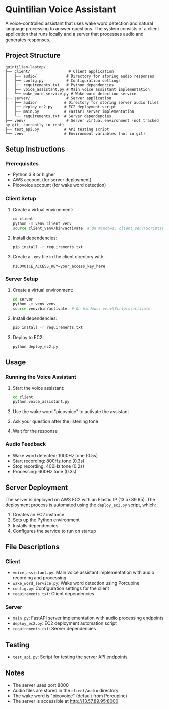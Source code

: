 # Quintilian Voice Assistant

A voice-controlled assistant that uses wake word detection and natural language processing to answer questions. The system consists of a client application that runs locally and a server that processes audio and generates responses.

## Project Structure

```
quintilian-laptop/
├── client/                 # Client application
│   ├── audio/             # Directory for storing audio responses
│   ├── config.py          # Configuration settings
│   ├── requirements.txt   # Python dependencies
│   ├── voice_assistant.py # Main voice assistant implementation
│   └── wake_word_service.py # Wake word detection service
├── server/                # Server application
│   ├── audio/            # Directory for storing server audio files
│   ├── deploy_ec2.py     # EC2 deployment script
│   ├── main.py           # FastAPI server implementation
│   └── requirements.txt  # Server dependencies
├── venv/                  # Server virtual environment (not tracked by git, currently in root)
├── test_api.py           # API testing script
└── .env                  # Environment variables (not in git)
```

## Setup Instructions

### Prerequisites
- Python 3.8 or higher
- AWS account (for server deployment)
- Picovoice account (for wake word detection)

### Client Setup
1. Create a virtual environment:
   ```bash
   cd client
   python -m venv client_venv
   source client_venv/bin/activate  # On Windows: client_venv\Scripts\activate
   ```

2. Install dependencies:
   ```bash
   pip install -r requirements.txt
   ```

3. Create a `.env` file in the client directory with:
   ```
   PICOVOICE_ACCESS_KEY=your_access_key_here
   ```

### Server Setup
1. Create a virtual environment:
   ```bash
   cd server
   python -m venv venv
   source venv/bin/activate  # On Windows: venv\Scripts\activate
   ```

2. Install dependencies:
   ```bash
   pip install -r requirements.txt
   ```

3. Deploy to EC2:
   ```bash
   python deploy_ec2.py
   ```

## Usage

### Running the Voice Assistant
1. Start the voice assistant:
   ```bash
   cd client
   python voice_assistant.py
   ```

2. Use the wake word "picovoice" to activate the assistant
3. Ask your question after the listening tone
4. Wait for the response

### Audio Feedback
- Wake word detected: 1000Hz tone (0.5s)
- Start recording: 800Hz tone (0.3s)
- Stop recording: 400Hz tone (0.2s)
- Processing: 600Hz tone (0.3s)

## Server Deployment

The server is deployed on AWS EC2 with an Elastic IP (13.57.89.95). The deployment process is automated using the `deploy_ec2.py` script, which:
1. Creates an EC2 instance
2. Sets up the Python environment
3. Installs dependencies
4. Configures the service to run on startup

## File Descriptions

### Client
- `voice_assistant.py`: Main voice assistant implementation with audio recording and processing
- `wake_word_service.py`: Wake word detection using Porcupine
- `config.py`: Configuration settings for the client
- `requirements.txt`: Client dependencies

### Server
- `main.py`: FastAPI server implementation with audio processing endpoints
- `deploy_ec2.py`: EC2 deployment automation script
- `requirements.txt`: Server dependencies

## Testing
- `test_api.py`: Script for testing the server API endpoints

## Notes
- The server uses port 8000
- Audio files are stored in the `client/audio` directory
- The wake word is "picovoice" (default from Porcupine)
- The server is accessible at http://13.57.89.95:8000 